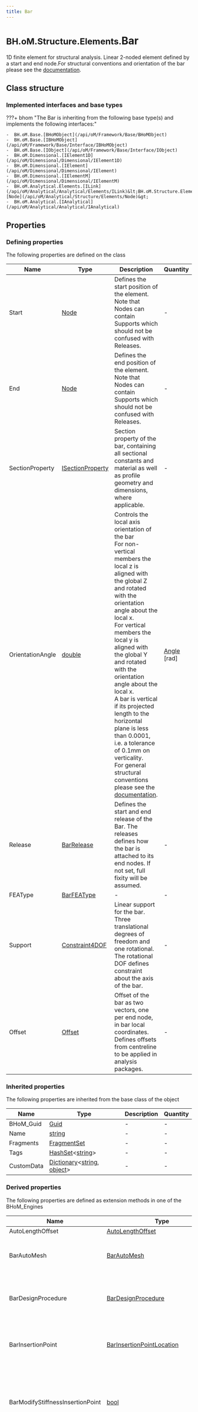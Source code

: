 ```yaml
---
title: Bar
---
```


# <small>BH.oM.Structure.Elements.</small>**Bar**

1D finite element for structural analysis. Linear 2-noded element defined by a start and end node.For structural conventions and orientation of the bar please see the [documentation](https://bhom.xyz/documentation/BHoM_oM/Structure_oM/BHoM-Structural-Conventions/).

## Class structure

### Implemented interfaces and base types

???+ bhom "The Bar is inheriting from the following base type(s) and implements the following interfaces:"

    -  BH.oM.Base.[BHoMObject](/api/oM/Framework/Base/BHoMObject)
    -  BH.oM.Base.[IBHoMObject](/api/oM/Framework/Base/Interface/IBHoMObject)
    -  BH.oM.Base.[IObject](/api/oM/Framework/Base/Interface/IObject)
    -  BH.oM.Dimensional.[IElement1D](/api/oM/Dimensional/Dimensional/IElement1D)
    -  BH.oM.Dimensional.[IElement](/api/oM/Dimensional/Dimensional/IElement)
    -  BH.oM.Dimensional.[IElementM](/api/oM/Dimensional/Dimensional/IElementM)
    -  BH.oM.Analytical.Elements.[ILink](/api/oM/Analytical/Analytical/Elements/ILink)&lt;BH.oM.Structure.Elements.[Node](/api/oM/Analytical/Structure/Elements/Node)&gt;
    -  BH.oM.Analytical.[IAnalytical](/api/oM/Analytical/Analytical/IAnalytical)


## Properties



### Defining properties

The following properties are defined on the class

| Name             | Type             | Description      | Quantity         |
|------------------|------------------|------------------|------------------|
| Start | [Node](/api/oM/Analytical/Structure/Elements/Node) | Defines the start position of the element. Note that Nodes can contain Supports which should not be confused with Releases. | - |
| End | [Node](/api/oM/Analytical/Structure/Elements/Node) | Defines the end position of the element. Note that Nodes can contain Supports which should not be confused with Releases. | - |
| SectionProperty | [ISectionProperty](/api/oM/Analytical/Structure/SectionProperties/ISectionProperty) | Section property of the bar, containing all sectional constants and material as well as profile geometry and dimensions, where applicable. | - |
| OrientationAngle | [double](https://learn.microsoft.com/en-us/dotnet/api/System.Double?view=netstandard-2.0) | Controls the local axis orientation of the bar <br>For non-vertical members the local z is aligned with the global Z and rotated with the orientation angle about the local x. <br>For vertical members the local y is aligned with the global Y and rotated with the orientation angle about the local x. <br>A bar is vertical if its projected length to the horizontal plane is less than 0.0001, i.e. a tolerance of 0.1mm on verticality. <br>For general structural conventions please see the [documentation](https://bhom.xyz/documentation/BHoM_oM/Structure_oM/BHoM-Structural-Conventions/). | [Angle](/api/oM/Dimensional/Quantities/Attributes/Angle) [rad] |
| Release | [BarRelease](/api/oM/Analytical/Structure/Constraints/BarRelease) | Defines the start and end release of the Bar. The releases defines how the bar is attached to its end nodes. If not set, full fixity will be assumed. | - |
| FEAType | [BarFEAType](/api/oM/Analytical/Structure/Elements/Enums/BarFEAType) | - | - |
| Support | [Constraint4DOF](/api/oM/Analytical/Structure/Constraints/Constraint4DOF) | Linear support for the bar. Three translational degrees of freedom and one rotational. The rotational DOF defines constraint about the axis of the bar. | - |
| Offset | [Offset](/api/oM/Analytical/Structure/Offsets/Offset) | Offset of the bar as two vectors, one per end node, in bar local coordinates. Defines offsets from centreline to be applied in analysis packages. | - |


### Inherited properties
The following properties are inherited from the base class of the object

| Name             | Type             | Description      | Quantity         |
|------------------|------------------|------------------|------------------|
| BHoM_Guid | [Guid](https://learn.microsoft.com/en-us/dotnet/api/System.Guid?view=netstandard-2.0) | - | - |
| Name | [string](https://learn.microsoft.com/en-us/dotnet/api/System.String?view=netstandard-2.0) | - | - |
| Fragments | [FragmentSet](/api/oM/Framework/Base/FragmentSet) | - | - |
| Tags | [HashSet](https://learn.microsoft.com/en-us/dotnet/api/System.Collections.Generic.HashSet-1?view=netstandard-2.0)&lt;[string](https://learn.microsoft.com/en-us/dotnet/api/System.String?view=netstandard-2.0)&gt; | - | - |
| CustomData | [Dictionary](https://learn.microsoft.com/en-us/dotnet/api/System.Collections.Generic.Dictionary-2?view=netstandard-2.0)&lt;[string](https://learn.microsoft.com/en-us/dotnet/api/System.String?view=netstandard-2.0), [object](https://learn.microsoft.com/en-us/dotnet/api/System.Object?view=netstandard-2.0)&gt; | - | - |


### Derived properties

The following properties are defined as extension methods in one of the BHoM_Engines

| Name             | Type             | Description      | Quantity         | Engine           |
|------------------|------------------|------------------|------------------|------------------|
| AutoLengthOffset | [AutoLengthOffset](/api/oM/Adapter/Adapters/ETABS/Fragments/AutoLengthOffset) | - | - | ETABS_Engine |
| BarAutoMesh | [BarAutoMesh](/api/oM/Adapter/Adapters/SAP2000/Fragments/BarAutoMesh) | Returns the SAP2000 BarAutoMesh settings for a bar. You can also use the method FindFragment() with the type BarAutoMesh as an argument. | - | SAP2000_Engine |
| BarDesignProcedure | [BarDesignProcedure](/api/oM/Adapter/Adapters/SAP2000/Fragments/BarDesignProcedure) | Returns the SAP2000 BarDesignProcedure settings for a bar. You can also use the method FindFragment() with the type BarDesignProcedure as an argument. | - | SAP2000_Engine |
| BarInsertionPoint | [BarInsertionPointLocation](/api/oM/Adapter/Adapters/SAP2000/Enums/BarInsertionPointLocation) | Returns the SAP2000 BarInsertionPointLocation settings for a bar. You can also use the method FindFragment() with the type BarInsertionPoint as an argument. | - | SAP2000_Engine |
| BarModifyStiffnessInsertionPoint | [bool](https://learn.microsoft.com/en-us/dotnet/api/System.Boolean?view=netstandard-2.0) | Checks if SAP2000 is set to modify the stiffness of a bar based on its insertion point. You can also use the method FindFragment() with the type BarInsertionPoint as an argument, and check the ModifyStiffness property of that fragment. | - | SAP2000_Engine |
| BarSectionTranformation | [TransformMatrix](/api/oM/Dimensional/Geometry/Misc/TransformMatrix) | Constructs the transformation matrix needed to move the section curves of the Bar from the default drawing position around the global origin to the start of the Bar and aligned with its tangent. | - | Structure_Engine |
| Bounds | [BoundingBox](/api/oM/Dimensional/Geometry/Misc/BoundingBox) | Queries the IElement1Ds BoundingBox. Acts on the ICurve definition of the IElement1D through the Geometry_Engine. | - | Spatial_Engine |
| CellularOpeningCurves | [List](https://learn.microsoft.com/en-us/dotnet/api/System.Collections.Generic.List-1?view=netstandard-2.0)&lt;[ICurve](/api/oM/Dimensional/Geometry/Curve/ICurve)&gt; | Distributes a series of cellular openings along the centreline of the bar centreline. Method will fit in as many openings along the curve as it can, starting from the start of the curve.<br>An empty list is returned if the bar does not contain a cellular section. | - | Structure_Engine |
| Centreline | [Line](/api/oM/Dimensional/Geometry/Curve/Line) | Returns the centreline of the Bar as the line between the StratNode and EndNode. No offsets or similar is accounted for. | - | Structure_Engine |
| Centroid | [Point](/api/oM/Dimensional/Geometry/Vector/Point) | Queries the centre of weight for a IElement1Ds ICurve representation. | - | Spatial_Engine |
| CheckFlipBar | [bool](https://learn.microsoft.com/en-us/dotnet/api/System.Boolean?view=netstandard-2.0) | Evaluates if the Bar would have its endpoints flipped on Push to ETABS in ETABS16. | - | ETABS_Engine |
| ControlPoints | [List](https://learn.microsoft.com/en-us/dotnet/api/System.Collections.Generic.List-1?view=netstandard-2.0)&lt;[Point](/api/oM/Dimensional/Geometry/Vector/Point)&gt; | Queries the control points of the one dimensional representation of the IElement1D. | - | Spatial_Engine |
| CoordinateSystem | [Cartesian](/api/oM/Dimensional/Geometry/CoordinateSystem/Cartesian) | Get the carteseian coordinate system descibring the position and local orientation of the Bar in the global coordinate system where the Bar tangent is the local x-axis and the normal is the local z-axis. | - | Structure_Engine |
| DominantVector | [Vector](/api/oM/Dimensional/Geometry/Vector/Vector) | Gets the the dominant vector (orientation) of an Element1D based on its lines lengths. | - | Spatial_Engine |
| ElementCurves | [List](https://learn.microsoft.com/en-us/dotnet/api/System.Collections.Generic.List-1?view=netstandard-2.0)&lt;[ICurve](/api/oM/Dimensional/Geometry/Curve/ICurve)&gt; | Queries the defining curves of an IElement1D. | - | Spatial_Engine |
| ElementEmbodiedCarbon | [List](https://learn.microsoft.com/en-us/dotnet/api/System.Collections.Generic.List-1?view=netstandard-2.0)&lt;[IElementResult](/api/oM/Analytical/LifeCycleAssessment/Results/ElementResults/IElementResult)&lt;[MaterialResult](/api/oM/Analytical/LifeCycleAssessment/Results/MaterialResults/MaterialResult)&gt;&gt; | Evaluates the embodied carbon on the provided element based on IStructE methodology of evaluation.<br>If you would like to evaluate other EPD metrics, please use one of the Query.EnvironmentalResults methods. <br>TemplateMaterials can be provided helping with picking the correct EPD corresponding to each material on the element. Please note that this evaluation method only support mass-based EPDs. | - | LifeCycleAssessment_Engine |
| ElementEnvironmentalMetrics | [List](https://learn.microsoft.com/en-us/dotnet/api/System.Collections.Generic.List-1?view=netstandard-2.0)&lt;[List](https://learn.microsoft.com/en-us/dotnet/api/System.Collections.Generic.List-1?view=netstandard-2.0)&lt;[EnvironmentalMetric](/api/oM/Analytical/LifeCycleAssessment/MaterialFragments/EnvironmentalMetrics/EnvironmentalMetric)&gt;&gt; | Query the Environmental Product Declarations from any IElementM with a MaterialComposition composed of IEPD materials. | - | LifeCycleAssessment_Engine |
| ElementEpds | [List](https://learn.microsoft.com/en-us/dotnet/api/System.Collections.Generic.List-1?view=netstandard-2.0)&lt;[EnvironmentalProductDeclaration](/api/oM/Analytical/LifeCycleAssessment/MaterialFragments/EnvironmentalProductDeclaration)&gt; | Query the Environmental Product Declarations from any IElementM with a MaterialComposition composed of IEPD materials. | - | LifeCycleAssessment_Engine |
| ElementMaterialNames | [List](https://learn.microsoft.com/en-us/dotnet/api/System.Collections.Generic.List-1?view=netstandard-2.0)&lt;[string](https://learn.microsoft.com/en-us/dotnet/api/System.String?view=netstandard-2.0)&gt; | Query the element's MaterialComposition to form a Material Hint to aid in EPD-Material Mapping. | - | LifeCycleAssessment_Engine |
| ElementScope | [ScopeType](/api/oM/Analytical/LifeCycleAssessment/Enums/ScopeType) | Returns the enumerable type of the scope found on an element. | - | LifeCycleAssessment_Engine |
| ElementVertices | [List](https://learn.microsoft.com/en-us/dotnet/api/System.Collections.Generic.List-1?view=netstandard-2.0)&lt;[Point](/api/oM/Dimensional/Geometry/Vector/Point)&gt; | Returns the discontinuity points from the defining ICurve of the IElement1D. | - | Spatial_Engine |
| EnvironmentalResults | [List](https://learn.microsoft.com/en-us/dotnet/api/System.Collections.Generic.List-1?view=netstandard-2.0)&lt;[IElementResult](/api/oM/Analytical/LifeCycleAssessment/Results/ElementResults/IElementResult)&lt;[MaterialResult](/api/oM/Analytical/LifeCycleAssessment/Results/MaterialResults/MaterialResult)&gt;&gt; | Evaluates the EnvironmentalMetrics for the provided element and returns an ElementResult for each evaluated metric type.<br>Evaluation is done by extracting the material takeoff for the provided element, giving quantities and Materiality.<br>Each Material in the takeoff is then evaluated by finding the EnvironmentalProductDeclaration (EPD), either stored on the material or from the list of template materials.<br>Each metric, or filtered chosen metrics, on the EPD is then evaluated.<br>Finally, an element result is returned per metric type. Each element result being the sum result of all metrics of the same type. | - | LifeCycleAssessment_Engine |
| Extrude | [List](https://learn.microsoft.com/en-us/dotnet/api/System.Collections.Generic.List-1?view=netstandard-2.0)&lt;[IGeometry](/api/oM/Dimensional/Geometry/Interface/IGeometry)&gt; | Computes an extrusion of the section along the Bar centreline. | - | Structure_Engine |
| Geometry3D | [IGeometry](/api/oM/Dimensional/Geometry/Interface/IGeometry) | Gets the BH.oM.Geometry.Extrusion out of the Bar as its Geometry3D. | - | Structure_Engine |
| HasReinforcement | [bool](https://learn.microsoft.com/en-us/dotnet/api/System.Boolean?view=netstandard-2.0) | Returns true if the Bar has a ConcreteSection with BarRebarIntent defined with at least one IBarReinforcement in it. False if the Bar, ConcreteSection or BarRebarIntent is null or the IBarReinforcement count is zero. | - | Structure_Engine |
| IArea | [double](https://learn.microsoft.com/en-us/dotnet/api/System.Double?view=netstandard-2.0) | Queries the area of the geometrical representation of an IElement. | [Area](/api/oM/Dimensional/Quantities/Attributes/Area) [m²] | Spatial_Engine |
| IBounds | [BoundingBox](/api/oM/Dimensional/Geometry/Misc/BoundingBox) | Queries the IElements BoundingBox. Acts on the elements geometrical definition of the IElement through the Geometry_Engine. | - | Spatial_Engine |
| ICentroid | [Point](/api/oM/Dimensional/Geometry/Vector/Point) | Queries the centre of weight for the homogeneous geometrical representation of an IElement. | - | Spatial_Engine |
| IControlPoints | [List](https://learn.microsoft.com/en-us/dotnet/api/System.Collections.Generic.List-1?view=netstandard-2.0)&lt;[Point](/api/oM/Dimensional/Geometry/Vector/Point)&gt; | Queries the control points of the geometrical representation of an IElement. | - | Spatial_Engine |
| IElementCurves | [List](https://learn.microsoft.com/en-us/dotnet/api/System.Collections.Generic.List-1?view=netstandard-2.0)&lt;[ICurve](/api/oM/Dimensional/Geometry/Curve/ICurve)&gt; | Queries the geometricly defining curves of the IElements geometry. | - | Spatial_Engine |
| IElements0D | [List](https://learn.microsoft.com/en-us/dotnet/api/System.Collections.Generic.List-1?view=netstandard-2.0)&lt;[IElement0D](/api/oM/Dimensional/Dimensional/IElement0D)&gt; | Queries the IElement0Ds from a IElement1D. Returns null if no IElement0Ds are defined for the type of IElement1D. | - | Spatial_Engine |
| IElementVertices | [List](https://learn.microsoft.com/en-us/dotnet/api/System.Collections.Generic.List-1?view=netstandard-2.0)&lt;[Point](/api/oM/Dimensional/Geometry/Vector/Point)&gt; | Returns the discontinuity points from the defining ICurves of the IElement. | - | Spatial_Engine |
| IGeneralMaterialTakeoff | [GeneralMaterialTakeoff](/api/oM/Physical/Physical/Materials/GeneralMaterialTakeoff) | Gets the unique Materials along with their volumes defining an object's make-up. | - | Matter_Engine |
| IGeometry | [ICurve](/api/oM/Dimensional/Geometry/Curve/ICurve) | Queries the defining geometrical object which all spatial operations will act on. | - | Spatial_Engine |
| IIsPlanar | [bool](https://learn.microsoft.com/en-us/dotnet/api/System.Boolean?view=netstandard-2.0) | Checks whether all control points of an element lie in a single plane. | - | Spatial_Engine |
| IIsSelfIntersecting | [bool](https://learn.microsoft.com/en-us/dotnet/api/System.Boolean?view=netstandard-2.0) | Checks if any of the curves defining an IElement is closer to itself than the tolerance at any two points (is self intersecting). In case of IElement2D, does not check for intersections between external and internal curves, or between different internal curves. | - | Spatial_Engine |
| IMaterialComposition | [MaterialComposition](/api/oM/Physical/Physical/Materials/MaterialComposition) | Gets the unique Materials along with their relative proportions defining an object's make-up. | - | Matter_Engine |
| InsertionPoint | [BarInsertionPoint](/api/oM/Adapter/Adapters/ETABS/Enums/BarInsertionPoint) | - | - | ETABS_Engine |
| IPrimaryPropertyName | [string](https://learn.microsoft.com/en-us/dotnet/api/System.String?view=netstandard-2.0) | Returns the name of an elements primary defining property | - | Facade_Engine |
| IsNull | [bool](https://learn.microsoft.com/en-us/dotnet/api/System.Boolean?view=netstandard-2.0) | Checks if a Bar or its defining properties are null and outputs relevant error message. | - | Structure_Engine |
| ISolidVolume | [double](https://learn.microsoft.com/en-us/dotnet/api/System.Double?view=netstandard-2.0) | Returns an element's solid volume, i.e. the the volume of the element that had any materiality, excluding cavities, openings and voids. | [Volume](/api/oM/Dimensional/Quantities/Attributes/Volume) [m³] | Matter_Engine |
| IsPlanar | [bool](https://learn.microsoft.com/en-us/dotnet/api/System.Boolean?view=netstandard-2.0) | Checks whether all control points of an element lie in a single plane. | - | Spatial_Engine |
| IsSelfIntersecting | [bool](https://learn.microsoft.com/en-us/dotnet/api/System.Boolean?view=netstandard-2.0) | Checks if the one dimensional representation of the IElement1D is closer to itself than the tolerance at any two points. | - | Spatial_Engine |
| IsVertical | [bool](https://learn.microsoft.com/en-us/dotnet/api/System.Boolean?view=netstandard-2.0) | Checks if a Bar is vertical. A Bar is vertical if its projected length to the horizontal plane is less than 0.0001, i.e. a tolerance of 0.1mm on verticality. <br>For general structural conventions please see the [documentation](https://bhom.xyz/documentation/BHoM_oM/Structure_oM/BHoM-Structural-Conventions/). | - | Structure_Engine |
| IVolumetricMaterialTakeoff | [VolumetricMaterialTakeoff](/api/oM/Physical/Physical/Materials/VolumetricMaterialTakeoff) | Gets the unique Materials along with their volumes defining an object's make-up. | - | Matter_Engine |
| Length | [double](https://learn.microsoft.com/en-us/dotnet/api/System.Double?view=netstandard-2.0) | Returns the length of the IElement1Ds curve. | [Length](/api/oM/Dimensional/Quantities/Attributes/Length) [m] | Spatial_Engine |
| Mass | [double](https://learn.microsoft.com/en-us/dotnet/api/System.Double?view=netstandard-2.0) | Calculates the mass of a Bar as its solid volume (generally taken as length times section area) times density(ies) of its material. No offsets or similar are taken into account. | [Mass](/api/oM/Dimensional/Quantities/Attributes/Mass) [kg] | Structure_Engine |
| Mass | [double](https://learn.microsoft.com/en-us/dotnet/api/System.Double?view=netstandard-2.0) | Evaluates the mass of an object based its VolumetricMaterialTakeoff and Density. | [Mass](/api/oM/Dimensional/Quantities/Attributes/Mass) [kg] | Matter_Engine |
| MaterialComposition | [MaterialComposition](/api/oM/Physical/Physical/Materials/MaterialComposition) | Returns a Bar's homogeneous MaterialComposition. | - | Structure_Engine |
| ModifyStiffnessInsertionPoint | [bool](https://learn.microsoft.com/en-us/dotnet/api/System.Boolean?view=netstandard-2.0) | - | - | ETABS_Engine |
| Normal | [Vector](/api/oM/Dimensional/Geometry/Vector/Vector) | Returns the bars local z-axis, generally the major axis direction of the section of the Bar. <br>For non - vertical members the local z-axis is aligned with the global Z-axis and rotated with the orientation angle around the local x-axis. <br>For vertical members the local y-axis is aligned with the global Y-axis and rotated with the orientation angle around the local x-axis. For this case the normal will be the vector orthogonal to the local x-axis and local y-axis. | - | Structure_Engine |
| QuantityTypes | [List](https://learn.microsoft.com/en-us/dotnet/api/System.Collections.Generic.List-1?view=netstandard-2.0)&lt;[QuantityType](/api/oM/Analytical/LifeCycleAssessment/Enums/QuantityType)&gt; | Query the QuantityType values from any IElementM object's MaterialComposition. | - | LifeCycleAssessment_Engine |
| ReinforcementLayout | [List](https://learn.microsoft.com/en-us/dotnet/api/System.Collections.Generic.List-1?view=netstandard-2.0)&lt;[ICurve](/api/oM/Dimensional/Geometry/Curve/ICurve)&gt; | Gets all the reinforcement centrelines in the Bar as a list of Curves. | - | Structure_Engine |
| ReinforcingBars | [List](https://learn.microsoft.com/en-us/dotnet/api/System.Collections.Generic.List-1?view=netstandard-2.0)&lt;[IReinforcingBar](/api/oM/Physical/Physical/Reinforcement/IReinforcingBar)&gt; | Extract all physical ReinforcingBars from the structural Bar. Only extracts reinforcement for bars owning a ConcreteSection, for other section types, an empty list will be returned. | - | Structure_Engine |
| SolidVolume | [double](https://learn.microsoft.com/en-us/dotnet/api/System.Double?view=netstandard-2.0) | Returns a Bar's solid volume based on its SectionProperty area and the CentreLine length. | [Volume](/api/oM/Dimensional/Quantities/Attributes/Volume) [m³] | Structure_Engine |
| Tangent | [Vector](/api/oM/Dimensional/Geometry/Vector/Vector) | Gets the tangent Vector of a Bar as the direction Vector from StartNode to EndNode. No offsets or similar are taken into account. | - | Structure_Engine |


## Code and Schema

### C# implementation

``` C# title="C#"
public class Bar : BH.oM.Base.BHoMObject,
BH.oM.Base.IBHoMObject,
BH.oM.Base.IObject,
BH.oM.Dimensional.IElement1D,
BH.oM.Dimensional.IElement,
BH.oM.Dimensional.IElementM,
BH.oM.Analytical.Elements.ILink<BH.oM.Structure.Elements.Node>,
BH.oM.Analytical.IAnalytical
```

Assembly: Structure_oM.dll

The C# class definition is available on github:

- [Bar.cs](https://github.com/BHoM/BHoM/blob/develop/Structure_oM/Elements\Bar.cs)

All history and changes of the class can be found by inspection the history.
### JSON Schema implementation

The object is defined as a JSON schema. You can validate a JSON instance against this schema by refernce. To do this, use the schema reference below in in a validator like [this one](https://www.jsonschemavalidator.net/).

``` json title="JSON Schema"
{
 "$ref" : "https://raw.githubusercontent.com/BHoM/BHoM_JSONSchema/develop/Structure_oM/Elements/Bar.json"
}
```

The JSON Schema is available on github here:

- [Bar.json](https://github.com/BHoM/BHoM_JSONSchema/blob/develop/Structure_oM/Elements/Bar.json)
### Example JSON instance

Example JSON instance of type Bar.

``` json title="Example JSON"
{
  "_t": "BH.oM.Structure.Elements.Bar",
  "Start": {
    "_t": "BH.oM.Structure.Elements.Node",
    "Position": {
      "_t": "BH.oM.Geometry.Point",
      "X": -4.0,
      "Y": 1.0,
      "Z": 0.0
    },
    "Orientation": null,
    "Support": null,
    "BHoM_Guid": "fbee2fad-dc9d-4b72-a99a-a1ac31c1190e",
    "Name": ""
  },
  "End": {
    "_t": "BH.oM.Structure.Elements.Node",
    "Position": {
      "_t": "BH.oM.Geometry.Point",
      "X": -1.0,
      "Y": 1.0,
      "Z": 0.0
    },
    "Orientation": null,
    "Support": null,
    "BHoM_Guid": "9794ca28-2d94-405d-8326-407951c07771",
    "Name": ""
  },
  "SectionProperty": {
    "_t": "BH.oM.Structure.SectionProperties.ConcreteSection",
    "Name": "",
    "RebarIntent": null,
    "Material": {
      "_t": "BH.oM.Structure.MaterialFragments.Concrete",
      "Name": "C30/37",
      "Density": 2548.5376999999999,
      "DampingRatio": 0.0,
      "PoissonsRatio": 0.20000000000000001,
      "ThermalExpansionCoeff": 1.0000000000000001E-05,
      "YoungsModulus": 33000000000.0,
      "CylinderStrength": 30000000.0,
      "CubeStrength": 37000000.0,
      "BHoM_Guid": "647d6ed4-4a60-4f7d-b7a1-4d13fa15b04a"
    },
    "SectionProfile": {
      "_t": "BH.oM.Spatial.ShapeProfiles.CircleProfile",
      "Shape": "Circle",
      "Diameter": 0.5,
      "Edges": [
        {
          "_t": "BH.oM.Geometry.Circle",
          "Centre": {
            "_t": "BH.oM.Geometry.Point",
            "X": 0.0,
            "Y": 0.0,
            "Z": 0.0
          },
          "Normal": {
            "_t": "BH.oM.Geometry.Vector",
            "X": 0.0,
            "Y": 0.0,
            "Z": 1.0
          },
          "Radius": 0.25
        }
      ],
      "BHoM_Guid": "4877fe63-23c7-45f2-81b1-f8c7b4894014",
      "Name": ""
    },
    "Area": 0.19634954084936207,
    "Rgy": 0.125,
    "Rgz": 0.125,
    "J": 0.0061359231515425647,
    "Iy": 0.0030679615757712823,
    "Iz": 0.0030679615757712823,
    "Iw": 0.0,
    "Wely": 0.012271846303085129,
    "Welz": 0.012271846303085129,
    "Wply": 0.020833333333333332,
    "Wplz": 0.020833333333333332,
    "CentreZ": 0.0,
    "CentreY": 0.0,
    "Vz": 0.25,
    "Vpz": 0.25,
    "Vy": 0.25,
    "Vpy": 0.25,
    "Asy": 0.1768018468995684,
    "Asz": 0.1768018469014255,
    "BHoM_Guid": "c7a0ddf9-af63-482a-8de2-3dc9e906788c"
  },
  "OrientationAngle": 0.0,
  "Release": {
    "_t": "BH.oM.Structure.Constraints.BarRelease",
    "Name": "FixFix",
    "StartRelease": {
      "_t": "BH.oM.Structure.Constraints.Constraint6DOF",
      "Name": "Fix",
      "TranslationalStiffnessX": 0.0,
      "TranslationalStiffnessY": 0.0,
      "TranslationalStiffnessZ": 0.0,
      "RotationalStiffnessX": 0.0,
      "RotationalStiffnessY": 0.0,
      "RotationalStiffnessZ": 0.0,
      "TranslationX": "Fixed",
      "TranslationY": "Fixed",
      "TranslationZ": "Fixed",
      "RotationX": "Fixed",
      "RotationY": "Fixed",
      "RotationZ": "Fixed",
      "BHoM_Guid": "ae2f65d1-a2f2-4c17-8c38-b353e2bba03d"
    },
    "EndRelease": {
      "_t": "BH.oM.Structure.Constraints.Constraint6DOF",
      "Name": "Fix",
      "TranslationalStiffnessX": 0.0,
      "TranslationalStiffnessY": 0.0,
      "TranslationalStiffnessZ": 0.0,
      "RotationalStiffnessX": 0.0,
      "RotationalStiffnessY": 0.0,
      "RotationalStiffnessZ": 0.0,
      "TranslationX": "Fixed",
      "TranslationY": "Fixed",
      "TranslationZ": "Fixed",
      "RotationX": "Fixed",
      "RotationY": "Fixed",
      "RotationZ": "Fixed",
      "BHoM_Guid": "da939579-bc56-456d-ac2c-987179c64d9b"
    },
    "BHoM_Guid": "6f72abaa-c583-449d-890b-735c5b1e5b8d"
  },
  "FEAType": "Flexural",
  "Support": null,
  "Offset": null,
  "BHoM_Guid": "c617ccbc-2c1e-466e-a255-06a1d36f0dc7",
  "Name": "Bar Name",
  "_bhomVersion": "8.2"
}
```


